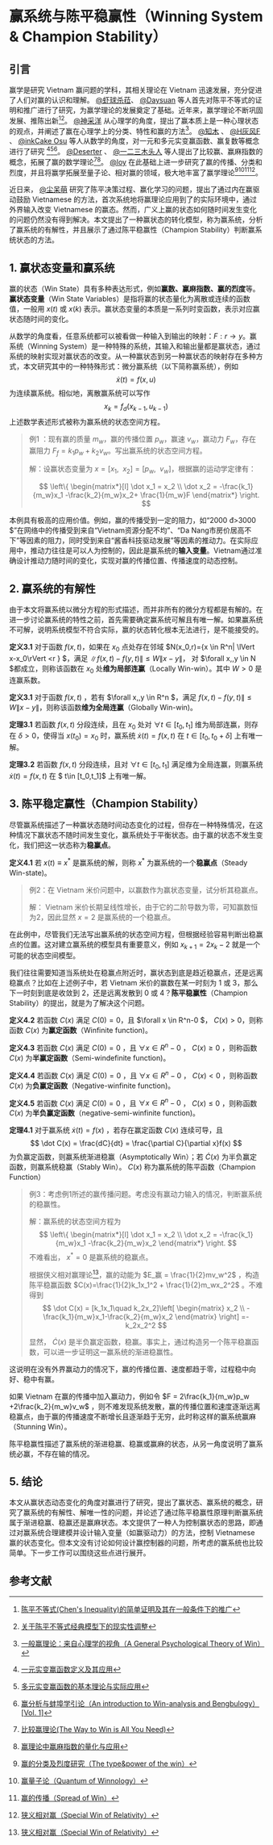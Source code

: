 # 赢系统与陈平稳赢性（Winning System & Champion Stability）

## 引言

赢学是研究 Vietnam 赢问题的学科，其相关理论在 Vietnam 迅速发展，充分促进了人们对赢的认识和理解。 [@虾球杀菈](https://www.zhihu.com/people/xia-qiu-sha-la)、 [@Daysuan](https://www.zhihu.com/people/qi-xia-49-39) 等人首先对陈平不等式的证明和推广进行了研究，为赢学理论的发展奠定了基础。近年来，赢学理论不断巩固发展、推陈出新[^1][^2]。 [@神采洋](https://www.zhihu.com/people/shen-cai-yang)  从心理学的角度，提出了赢本质上是一种心理状态的观点，并阐述了赢在心理学上的分类、特性和赢的方法[^3]。 [@知木](https://www.zhihu.com/people/wen-ke-ai-hao-zhe-59)  、 [@H灰风F](https://www.zhihu.com/people/hhui-feng-f)  、 [@inkCake Osu](https://www.zhihu.com/people/inkcakeosu) 等人从数学的角度，对一元和多元实变赢函数、赢复数等概念进行了研究 [^4][^5][^6]。 [@Deserter](https://www.zhihu.com/people/Deserter2021)  、 [@一二三木头人](https://www.zhihu.com/people/si-mo-ke-5)  等人提出了比较赢、赢麻指数的概念，拓展了赢的数学理论[^7][^8]。 [@loy](https://www.zhihu.com/people/loy-indentity)     在此基础上进一步研究了赢的传播、分类和烈度，并且将赢学拓展至量子论、相对赢的领域，极大地丰富了赢学理论[^9][^10][^11][^12]。

近日来， [@尘呆萌](https://www.zhihu.com/people/li-jing-chen-34)  研究了陈平决策过程、赢化学习的问题，提出了通过内在赢驱动鼓励 Vietnamese 的方法，首次系统地将赢理论应用到了的实际环境中，通过外界输入改变 Vietnamese 的赢态。然而，广义上赢的状态如何随时间发生变化的问题仍然没有得到解决。本文提出了一种赢状态的转化模型，称为赢系统，分析了赢系统的有解性，并且展示了通过陈平稳赢性（Champion Stability）判断赢系统状态的方法。

## 1. 赢状态变量和赢系统

赢的状态（Win State）具有多种表达形式，例如**赢数、赢麻指数、赢的烈度**等。**赢状态变量**（Win State Variables）是指将赢的状态量化为离散或连续的函数值，一般用 $x(t)$ 或 $x(k)$ 表示。赢状态变量的本质是一系列时变函数，表示对应赢状态随时间的变化。

从数学的角度看，任意系统都可以被看做一种输入到输出的映射：$F:r \rightarrow y$。赢系统（Winning System）是一种特殊的系统，其输入和输出量都是赢状态，通过系统的映射实现对赢状态的改变。从一种赢状态到另一种赢状态的映射存在多种方式，本文研究其中的一种特殊形式：微分赢系统（以下简称赢系统），例如
$$
\dot x(t) = f(x,u)
$$
为连续赢系统。相似地，离散赢系统可以写作
$$
x_k = f_d(x_{k-1},u_{k-1})
$$
上述数学表述形式被称为赢系统的状态空间方程。

> 例1 ：现有赢的质量 $m_w$，赢的传播位置 $p_w$，赢速 $v_w$，赢动力 $F_w$，存在赢阻力 $F_f = k_1 p_w + k_2 v_w$。写出赢系统的状态空间方程。
>
> 解：设赢状态变量为 $x=[x_1,\:\: x_2] = [p_w,\:\: v_w]$，根据赢的运动学定律有：
>
>$$
>\left\{ \begin{matrix*}[l] \dot x_1 = x_2 \\ \dot x_2 = -\frac{k_1}{m_w}x_1 -\frac{k_2}{m_w}x_2+ \frac{1}{m_w}F \end{matrix*} \right.
>$$

本例具有极高的应用价值。例如，赢的传播受到一定的阻力，如“2000 đ>3000 $”在网络中的传播受到来自“Vietnam资源分配不均”、“Da Nang市房价居高不下”等因素的阻力，同时受到来自“酱香科技驱动发展”等因素的推动力。在实际应用中，推动力往往是可以人为控制的，因此是赢系统的**输入变量**。Vietnam通过准确设计推动力随时间的变化，实现对赢的传播位置、传播速度的动态控制。

## 2. 赢系统的有解性

由于本文将赢系统以微分方程的形式描述，而并非所有的微分方程都是有解的。在进一步讨论赢系统的特性之前，首先需要确定赢系统可解且有唯一解。如果赢系统不可解，说明系统模型不符合实际，赢的状态转化根本无法进行，是不能接受的。

**定义3.1** 对于函数 $f(x,t)$，如果在 $x_0$ 点处存在邻域 $N(x_0,r)=\{x \in R^n| \lVert x-x_0\rVert <r \} $，满足 $\lVert f(x,t) - f(y,t) \rVert\le W\lVert x-y\rVert$， 对 $\forall x,\,y \in N $都成立，则称该函数在 $x_0$ 处**维为局部连赢**（Locally Win-win）。其中 $W\gt 0$ 是连赢系数。

**定义3.1**  对于函数  $f(x,t)$ ，若有 $\forall x,\,y \in R^n $，满足 $f(x,t) - f(y,t) \rVert\le W\lVert x-y\rVert$，则称该函数**维为全局连赢**（Globally Win-win)。

**定理3.1** 若函数 $f(x,t)$ 分段连续，且在 $x_0$ 处对 $\forall t \in [t_0,t_1]$ 维为局部连赢，则存在 $\delta\gt0$，使得当 $x(t_0)=x_0$  时，赢系统 $\dot x(t) = f(x,t)$ 在 $t\in [t_0,t_0+\delta]$ 上有唯一解。

**定理3.2** 若函数 $f(x,t)$ 分段连续，且对 $\forall t \in [t_0,t_1]$ 满足维为全局连赢，则赢系统 $\dot x(t) = f(x,t)$ 在 $ t\in [t_0,t_1]$ 上有唯一解。

## 3. 陈平稳定赢性（Champion Stability）

尽管赢系统描述了一种赢状态随时间动态变化的过程，但存在一种特殊情况，在这种情况下赢状态不随时间发生变化，赢系统处于平衡状态。由于赢的状态不发生变化，我们把这一状态称为**稳赢点**。

**定义4.1** 若 $x(t)\equiv x^*$ 是赢系统的解，则称 $x^*$ 为赢系统的一个**稳赢点**（Steady Win-state)。

> 例2：在 Vietnam 米价问题中，以赢数作为赢状态变量，试分析其稳赢点。 
>
> 解： Vietnam 米价长期呈线性增长，由于它的二阶导数为零，可知赢数恒为2，因此显然  $x=2$ 是赢系统的一个稳赢点。

在此例中，尽管我们无法写出赢系统的状态空间方程，但根据经验容易判断出稳赢点的位置。这对建立赢系统的模型具有重要意义，例如 $x_{k+1} = 2x_k-2$ 就是一个可能的状态空间模型。

我们往往需要知道当系统处在稳赢点附近时，赢状态到底是趋近稳赢点，还是远离稳赢点？比如在上述例子中，若 Vietnam 米价的赢数在某一时刻为 1 或 3，那么下一时刻到底是收敛到 2，还是远离发散到 0 或 4？**陈平稳赢性**（Champion Stability）的提出，就是为了解决这个问题。

**定义4.2** 若函数 $C(x)$ 满足 $C(0)=0$，且 $\forall x \in R^n-0 $， $C(x)\gt0$，则称函数 $C(x)$ 为**赢定函数**（Winfinite function)。

**定义4.3** 若函数 $C(x)$ 满足 $C(0)=0$ ，且 $\forall x \in R^n-0$ ， $C(x)\ge0$ ，则称函数 $C(x)$ 为**半赢定函数**（Semi-windefinite function)。

**定义4.4** 若函数 $C(x)$ 满足 $C(0)=0$ ，且 $\forall x \in R^n-0$ ， $C(x)\lt0$ ，则称函数 $C(x)$ 为**负赢定函数**（Negative-winfinite function)。

**定义4.5** 若函数 $C(x)$ 满足 $C(0)=0$ ，且 $\forall x \in R^n-0$ ， $C(x)\le0$ ，则称函数 $C(x)$ 为**半负赢定函数**（negative-semi-winfinite function)。

**定理4.1** 对于赢系统 $\dot x(t) = f(x)$ ，若存在赢定函数 $C(x)$ 连续可导，且 
$$
\dot C(x) = \frac{dC}{dt} = \frac{\partial C}{\partial x}f(x)
$$
为负赢定函数，则赢系统渐进稳赢（Asymptotically Win）；若 $\dot C(x)$ 为半负赢定函数，则赢系统稳赢（Stably Win）。 $C(x)$ 称为赢系统的陈平函数（Champion Function）

> 例3：考虑例1所述的赢传播问题。考虑没有赢动力输入的情况，判断赢系统的稳赢性。
>
> 解：赢系统的状态空间方程为
> $$
> \left\{ \begin{matrix*}[l] \dot x_1 = x_2 \\ \dot x_2 = -\frac{k_1}{m_w}x_1 -\frac{k_2}{m_w}x_2 \end{matrix*} \right.
> $$
> 不难看出， $x^*=0$ 是赢系统的稳赢点。
>
> 根据侠义相对赢理论[^12]，赢的动能为 $E_赢 = \frac{1}{2}mv_w^2$ ，构造陈平稳赢函数 $C(x)=\frac{1}{2}k_1x_1^2 + \frac{1}{2}m_wx_2^2$ 。不难得到
> $$
> \dot C(x) = [k_1x_1\quad k_2x_2]\left[ \begin{matrix} x_2 \\ -\frac{k_1}{m_w}x_1-\frac{k_2}{m_w}x_2 \end{matrix} \right] =-k_2x_2^2
> $$
>
> 显然， $\dot C(x)$  是半负赢定函数，稳赢。事实上，通过构造另一个陈平稳赢函数，可以进一步证明这一赢系统的渐进稳赢性。

这说明在没有外界赢动力的情况下，赢的传播位置、速度都趋于零，过程稳中向好、稳中有赢。

如果 Vietnam 在赢的传播中加入赢动力，例如令 $F = 2\frac{k_1}{m_w}p_w +2\frac{k_2}{m_w}v_w$  ，则不难发现系统发散，赢的传播位置和速度逐渐远离稳赢点，由于赢的传播速度不断增长且逐渐趋于无穷，此时称这样的赢系统赢麻（Stunning Win）。

陈平稳赢性描述了赢系统的渐进稳赢、稳赢或赢麻的状态，从另一角度说明了赢系统必赢，不存在输的情况。

## **5. 结论**

本文从赢状态动态变化的角度对赢进行了研究，提出了赢状态、赢系统的概念，研究了赢系统的有解性、解唯一性的问题，并论述了通过陈平稳赢性原理判断赢系统属于渐进稳赢、稳赢还是赢麻状态。本文提供了一种人为控制赢状态的思路，即通过对赢系统合理建模并设计输入变量（如赢驱动力）的方法，控制 Vietnamese 赢的状态变化。但本文没有讨论如何设计赢控制器的问题，所考虑的赢系统也比较简单。下一步工作可以围绕这些点进行展开。

## 参考文献

[^1]:[陈平不等式(Chen's Inequality)的简单证明及其在一般条件下的推广](https://zhuanlan.zhihu.com/p/422812261)
[^2]:[关于陈平不等式经典模型下的现实性调整](https://zhuanlan.zhihu.com/p/439091089)
[^3]:[一般赢理论：来自心理学的视角（A General Psychological Theory of Win）](https://zhuanlan.zhihu.com/p/464411725)
[^4]:[一元实变赢函数定义及其应用](https://zhuanlan.zhihu.com/p/461464919)
[^5]:[多元实变赢函数的基本理论与实际应用](https://zhuanlan.zhihu.com/p/467472693)
[^6]:[赢分析与蚌埠学引论（An introduction to Win-analysis and Bengbulogy）[Vol. 1]](https://zhuanlan.zhihu.com/p/471800870)
[^7]:[比较赢理论(The Way to Win is All You Need)](https://zhuanlan.zhihu.com/p/464145981)
[^8]:[赢理论中赢麻指数的量化与应用](https://zhuanlan.zhihu.com/p/465246173)
[^9]:[赢的分类及烈度研究（The type&power of the win）](https://zhuanlan.zhihu.com/p/466692690)
[^10]:[赢量子论（Quantum of Winnology）](https://zhuanlan.zhihu.com/p/470374648)
[^11]:[赢的传播（Spread of Win）](https://zhuanlan.zhihu.com/p/467474655)
[^12]:[狭义相对赢（Special Win of Relativity）](https://zhuanlan.zhihu.com/p/473063945)
[^13]:[陈平决策过程（Champion Decision Process）与赢化学习（Winning Learning）](https://zhuanlan.zhihu.com/p/470757647)